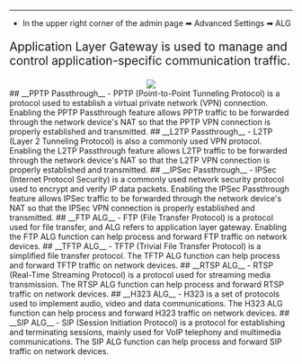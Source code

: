 <style>
    .text {
        font-size: 21px; 
    }
</style>
---
- In the upper right corner of the admin page ➡ Advanced Settings  ➡ ALG
<p class="text">
Application Layer Gateway is used to manage and control application-specific communication traffic.
</p>

<div style="text-align: center;">
    <img class="boxshadow" src="/images/alg.png">
</div>
## __PPTP Passthrough__ 
- PPTP (Point-to-Point Tunneling Protocol) is a protocol used to establish a virtual private network (VPN) connection. Enabling the PPTP Passthrough feature allows PPTP traffic to be forwarded through the network device's NAT so that the PPTP VPN connection is properly established and transmitted.
## __L2TP Passthrough__
- L2TP (Layer 2 Tunneling Protocol) is also a commonly used VPN protocol. Enabling the L2TP Passthrough feature allows L2TP traffic to be forwarded through the network device's NAT so that the L2TP VPN connection is properly established and transmitted.
## __IPSec Passthrough__
- IPSec (Internet Protocol Security) is a commonly used network security protocol used to encrypt and verify IP data packets. Enabling the IPSec Passthrough feature allows IPSec traffic to be forwarded through the network device's NAT so that the IPSec VPN connection is properly established and transmitted.
## __FTP ALG__
- FTP (File Transfer Protocol) is a protocol used for file transfer, and ALG refers to application layer gateway. Enabling the FTP ALG function can help process and forward FTP traffic on network devices.
## __TFTP ALG__
- TFTP (Trivial File Transfer Protocol) is a simplified file transfer protocol. The TFTP ALG function can help process and forward TFTP traffic on network devices.
## __RTSP ALG__
- RTSP (Real-Time Streaming Protocol) is a protocol used for streaming media transmission. The RTSP ALG function can help process and forward RTSP traffic on network devices.
## __H323 ALG__
- H323 is a set of protocols used to implement audio, video and data communications. The H323 ALG function can help process and forward H323 traffic on network devices.
## __SIP ALG__
- SIP (Session Initiation Protocol) is a protocol for establishing and terminating sessions, mainly used for VoIP telephony and multimedia communications. The SIP ALG function can help process and forward SIP traffic on network devices.